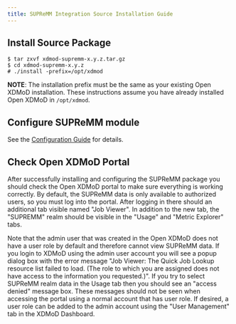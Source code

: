 ```yaml
---
title: SUPReMM Integration Source Installation Guide
---
```


Install Source Package
----------------------

    $ tar zxvf xdmod-supremm-x.y.z.tar.gz
    $ cd xdmod-supremm-x.y.z
    # ./install -prefix=/opt/xdmod

**NOTE**: The installation prefix must be the same as your existing Open
XDMoD installation. These instructions assume you have already installed
Open XDMoD in `/opt/xdmod`.

Configure SUPReMM module
------------------------

See the [Configuration Guide](supremm-configuration.html) for details.

Check Open XDMoD Portal
-----------------------

After successfully installing and configuring the SUPReMM package you
should check the Open XDMoD portal to make sure everything is working
correctly.  By default, the SUPReMM data is only available to authorized
users, so you must log into the portal.  After logging in there should
an additional tab visible named "Job Viewer".  In addition to the new
tab, the "SUPREMM" realm should be visible in the "Usage" and "Metric
Explorer" tabs.

Note that the admin user that was created in the Open XDMoD does not have a
user role by default and therefore cannot view SUPReMM data. If you login to
XDMoD using the admin user account you will see a popup dialog box with the
error message "Job Viewer: The Quick Job Lookup resource list failed to load.
(The role to which you are assigned does not have access to the information you
requested.)". If you try to select SUPReMM realm data in the Usage tab then you
should see an "access denied" message box. These messages should not be seen
when accessing the portal using a normal account that has user role.  If
desired, a user role can be added to the admin account using the "User
Management" tab in the XDMoD Dashboard.
